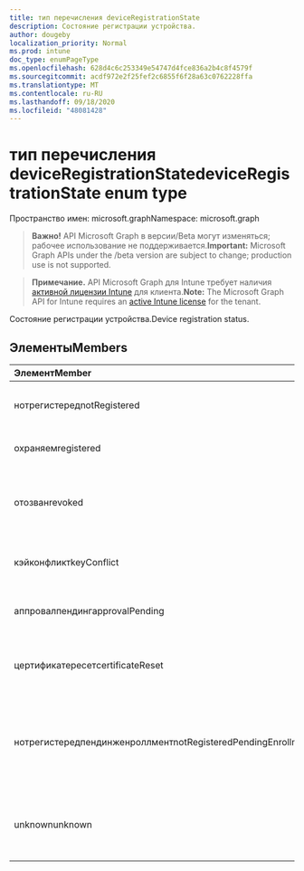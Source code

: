 ```yaml
---
title: тип перечисления deviceRegistrationState
description: Состояние регистрации устройства.
author: dougeby
localization_priority: Normal
ms.prod: intune
doc_type: enumPageType
ms.openlocfilehash: 628d4c6c253349e54747d4fce836a2b4c8f4579f
ms.sourcegitcommit: acdf972e2f25fef2c6855f6f28a63c0762228ffa
ms.translationtype: MT
ms.contentlocale: ru-RU
ms.lasthandoff: 09/18/2020
ms.locfileid: "48081428"
---
```

# <a name="deviceregistrationstate-enum-type"></a><span data-ttu-id="c0f8b-103">тип перечисления deviceRegistrationState</span><span class="sxs-lookup"><span data-stu-id="c0f8b-103">deviceRegistrationState enum type</span></span>

<span data-ttu-id="c0f8b-104">Пространство имен: microsoft.graph</span><span class="sxs-lookup"><span data-stu-id="c0f8b-104">Namespace: microsoft.graph</span></span>

> <span data-ttu-id="c0f8b-105">**Важно!** API Microsoft Graph в версии/Beta могут изменяться; рабочее использование не поддерживается.</span><span class="sxs-lookup"><span data-stu-id="c0f8b-105">**Important:** Microsoft Graph APIs under the /beta version are subject to change; production use is not supported.</span></span>

> <span data-ttu-id="c0f8b-106">**Примечание.** API Microsoft Graph для Intune требует наличия [активной лицензии Intune](https://go.microsoft.com/fwlink/?linkid=839381) для клиента.</span><span class="sxs-lookup"><span data-stu-id="c0f8b-106">**Note:** The Microsoft Graph API for Intune requires an [active Intune license](https://go.microsoft.com/fwlink/?linkid=839381) for the tenant.</span></span>

<span data-ttu-id="c0f8b-107">Состояние регистрации устройства.</span><span class="sxs-lookup"><span data-stu-id="c0f8b-107">Device registration status.</span></span>

## <a name="members"></a><span data-ttu-id="c0f8b-108">Элементы</span><span class="sxs-lookup"><span data-stu-id="c0f8b-108">Members</span></span>
|<span data-ttu-id="c0f8b-109">Элемент</span><span class="sxs-lookup"><span data-stu-id="c0f8b-109">Member</span></span>|<span data-ttu-id="c0f8b-110">Значение</span><span class="sxs-lookup"><span data-stu-id="c0f8b-110">Value</span></span>|<span data-ttu-id="c0f8b-111">Описание</span><span class="sxs-lookup"><span data-stu-id="c0f8b-111">Description</span></span>|
|:---|:---|:---|
|<span data-ttu-id="c0f8b-112">нотрегистеред</span><span class="sxs-lookup"><span data-stu-id="c0f8b-112">notRegistered</span></span>|<span data-ttu-id="c0f8b-113">нуль</span><span class="sxs-lookup"><span data-stu-id="c0f8b-113">0</span></span>|<span data-ttu-id="c0f8b-114">Устройство не зарегистрировано.</span><span class="sxs-lookup"><span data-stu-id="c0f8b-114">The device is not registered.</span></span>|
|<span data-ttu-id="c0f8b-115">охраняем</span><span class="sxs-lookup"><span data-stu-id="c0f8b-115">registered</span></span>|<span data-ttu-id="c0f8b-116">2 </span><span class="sxs-lookup"><span data-stu-id="c0f8b-116">2</span></span>|<span data-ttu-id="c0f8b-117">Устройство зарегистрировано.</span><span class="sxs-lookup"><span data-stu-id="c0f8b-117">The device is registered.</span></span>|
|<span data-ttu-id="c0f8b-118">отозван</span><span class="sxs-lookup"><span data-stu-id="c0f8b-118">revoked</span></span>|<span data-ttu-id="c0f8b-119">4</span><span class="sxs-lookup"><span data-stu-id="c0f8b-119">3</span></span>|<span data-ttu-id="c0f8b-120">Устройство заблокировано, очищено или снято.</span><span class="sxs-lookup"><span data-stu-id="c0f8b-120">The device has been blocked, wiped or retired.</span></span>|
|<span data-ttu-id="c0f8b-121">кэйконфликт</span><span class="sxs-lookup"><span data-stu-id="c0f8b-121">keyConflict</span></span>|<span data-ttu-id="c0f8b-122">4 </span><span class="sxs-lookup"><span data-stu-id="c0f8b-122">4</span></span>|<span data-ttu-id="c0f8b-123">У устройства есть конфликт ключей.</span><span class="sxs-lookup"><span data-stu-id="c0f8b-123">The device has a key conflict.</span></span>|
|<span data-ttu-id="c0f8b-124">аппровалпендинг</span><span class="sxs-lookup"><span data-stu-id="c0f8b-124">approvalPending</span></span>|<span data-ttu-id="c0f8b-125">5 </span><span class="sxs-lookup"><span data-stu-id="c0f8b-125">5</span></span>|<span data-ttu-id="c0f8b-126">Устройство ожидает утверждения.</span><span class="sxs-lookup"><span data-stu-id="c0f8b-126">The device is pending approval.</span></span>|
|<span data-ttu-id="c0f8b-127">цертификатересет</span><span class="sxs-lookup"><span data-stu-id="c0f8b-127">certificateReset</span></span>|<span data-ttu-id="c0f8b-128">6 </span><span class="sxs-lookup"><span data-stu-id="c0f8b-128">6</span></span>|<span data-ttu-id="c0f8b-129">Сертификат устройства сброшен.</span><span class="sxs-lookup"><span data-stu-id="c0f8b-129">The device certificate has been reset.</span></span>|
|<span data-ttu-id="c0f8b-130">нотрегистередпендинженроллмент</span><span class="sxs-lookup"><span data-stu-id="c0f8b-130">notRegisteredPendingEnrollment</span></span>|<span data-ttu-id="c0f8b-131">7 </span><span class="sxs-lookup"><span data-stu-id="c0f8b-131">7</span></span>|<span data-ttu-id="c0f8b-132">Устройство не зарегистрировано и находится в состоянии ожидания регистрации.</span><span class="sxs-lookup"><span data-stu-id="c0f8b-132">The device is not registered and pending enrollment.</span></span>|
|<span data-ttu-id="c0f8b-133">unknown</span><span class="sxs-lookup"><span data-stu-id="c0f8b-133">unknown</span></span>|<span data-ttu-id="c0f8b-134">8 </span><span class="sxs-lookup"><span data-stu-id="c0f8b-134">8</span></span>|<span data-ttu-id="c0f8b-135">Состояние регистрации устройства неизвестно.</span><span class="sxs-lookup"><span data-stu-id="c0f8b-135">The device registration status is unknown.</span></span>|






